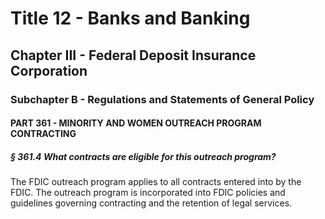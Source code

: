 
# Title 12 - Banks and Banking
## Chapter III - Federal Deposit Insurance Corporation
### Subchapter B - Regulations and Statements of General Policy
#### PART 361 - MINORITY AND WOMEN OUTREACH PROGRAM CONTRACTING
##### § 361.4 What contracts are eligible for this outreach program?

The FDIC outreach program applies to all contracts entered into by the FDIC. The outreach program is incorporated into FDIC policies and guidelines governing contracting and the retention of legal services.
